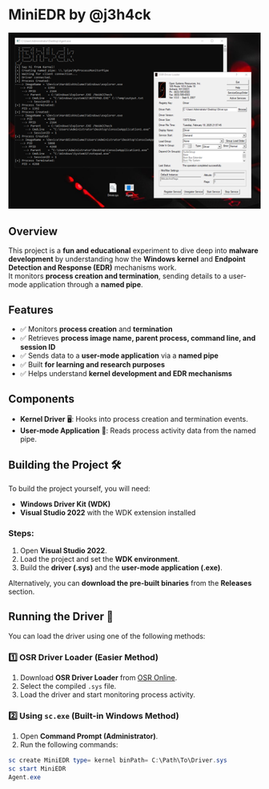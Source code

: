 # MiniEDR by @j3h4ck

![Project Logo](./MiniEDR.PNG)

## Overview

This project is a **fun and educational** experiment to dive deep into **malware development** by understanding how the **Windows kernel** and **Endpoint Detection and Response (EDR)** mechanisms work.  
It monitors **process creation and termination**, sending details to a user-mode application through a **named pipe**.

## Features

- ✅ Monitors **process creation** and **termination**
- ✅ Retrieves **process image name, parent process, command line, and session ID**
- ✅ Sends data to a **user-mode application** via a **named pipe**
- ✅ Built **for learning and research purposes**
- ✅ Helps understand **kernel development and EDR mechanisms**

## Components

- **Kernel Driver** 🖥️: Hooks into process creation and termination events.
- **User-mode Application** 📡: Reads process activity data from the named pipe.

## Building the Project 🛠️

To build the project yourself, you will need:

- **Windows Driver Kit (WDK)**
- **Visual Studio 2022** with the WDK extension installed

### Steps:

1. Open **Visual Studio 2022**.
2. Load the project and set the **WDK environment**.
3. Build the **driver (.sys)** and the **user-mode application (.exe)**.

Alternatively, you can **download the pre-built binaries** from the **Releases** section.

## Running the Driver 🚀

You can load the driver using one of the following methods:

### 1️⃣ OSR Driver Loader (Easier Method)
1. Download **OSR Driver Loader** from [OSR Online](https://www.osronline.com/).
2. Select the compiled `.sys` file.
3. Load the driver and start monitoring process activity.

### 2️⃣ Using `sc.exe` (Built-in Windows Method)
1. Open **Command Prompt (Administrator)**.
2. Run the following commands:

```powershell
sc create MiniEDR type= kernel binPath= C:\Path\To\Driver.sys
sc start MiniEDR
Agent.exe
```


